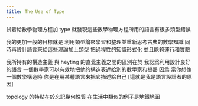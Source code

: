 ```yaml
---
title: The Use of Type
---
```


試着給數學物理方程加 type
就發現這些數學物理方程所用的語言有很多類型錯誤

我的更加一般的目標就是
利用類型論來學習和整理並重新思考古典的數學知識
同時再設計語言來給這些理論加上類型
把過程性的知識形式化
並且能夠運行和實驗

我所持有的構造主義
與 heyting 的直覺主義之間的區別在於
我認爲利用設計良好的語言
一個數學家可以有效地把他的構造表達給別的數學家和機器
因爲 當你想像一個數學構造時
你是在用某種語言來把它描述給自己
[這就是我是語言設計者的原因]

topology 的特點在於忘記幾何性質
在生活中類似的例子是地鐵地圖
